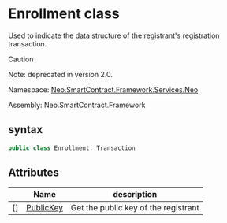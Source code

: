 # Enrollment class

Used to indicate the data structure of the registrant's registration transaction.

> [!Caution]
> Note: deprecated in version 2.0.

Namespace: [Neo.SmartContract.Framework.Services.Neo](../neo.md)

Assembly: Neo.SmartContract.Framework

## syntax

```c#
public class Enrollment: Transaction
```

## Attributes

| | Name | description |
| ---------------------------------------- | ------------------------------------ | -------- |
|[][](Https://i-msdn.sec.s-msft.com/dynimg/IC74937.jpeg) | [PublicKey](Enrollment/PublicKey.md) | Get the public key of the registrant |
